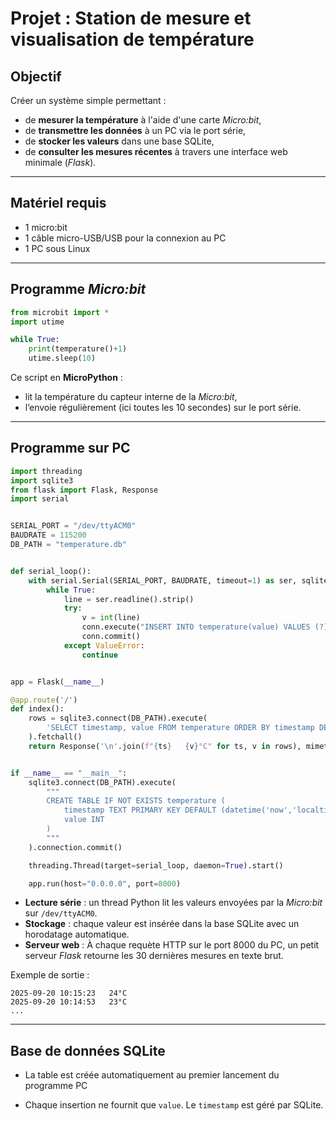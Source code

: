 # Projet : Station de mesure et visualisation de température

## Objectif
Créer un système simple permettant :
- de **mesurer la température** à l'aide d'une carte *Micro:bit*,
- de **transmettre les données** à un PC via le port série,
- de **stocker les valeurs** dans une base SQLite,
- de **consulter les mesures récentes** à travers une interface web minimale (*Flask*).

---

## Matériel requis
- 1 micro:bit
- 1 câble micro-USB/USB pour la connexion au PC
- 1 PC sous Linux

---

## Programme *Micro:bit*

```python
from microbit import *
import utime

while True:
    print(temperature()+1)
    utime.sleep(10)
```

Ce script en **MicroPython** :
- lit la température du capteur interne de la *Micro:bit*,
- l’envoie régulièrement (ici toutes les 10 secondes) sur le port série.

---

## Programme sur PC 

```python
import threading
import sqlite3
from flask import Flask, Response
import serial


SERIAL_PORT = "/dev/ttyACM0"
BAUDRATE = 115200
DB_PATH = "temperature.db"


def serial_loop():
    with serial.Serial(SERIAL_PORT, BAUDRATE, timeout=1) as ser, sqlite3.connect(DB_PATH) as conn:
        while True:
            line = ser.readline().strip()
            try:
                v = int(line)
                conn.execute("INSERT INTO temperature(value) VALUES (?)", (v,))
                conn.commit()
            except ValueError:
                continue


app = Flask(__name__)

@app.route('/')
def index():
    rows = sqlite3.connect(DB_PATH).execute(
        'SELECT timestamp, value FROM temperature ORDER BY timestamp DESC LIMIT 30'
    ).fetchall()
    return Response('\n'.join(f"{ts}   {v}°C" for ts, v in rows), mimetype="text/plain")


if __name__ == "__main__":
    sqlite3.connect(DB_PATH).execute(
        """
        CREATE TABLE IF NOT EXISTS temperature (
            timestamp TEXT PRIMARY KEY DEFAULT (datetime('now','localtime')),
            value INT
        )
        """
    ).connection.commit()

    threading.Thread(target=serial_loop, daemon=True).start()

    app.run(host="0.0.0.0", port=8000)
```

- **Lecture série** : un thread Python lit les valeurs envoyées par la *Micro:bit* sur `/dev/ttyACM0`.
- **Stockage** : chaque valeur est insérée dans la base SQLite avec un horodatage automatique.
- **Serveur web** :  À chaque requète HTTP sur le port 8000 du PC, un petit serveur *Flask* retourne les 30 dernières mesures en texte brut.

Exemple de sortie :

    2025-09-20 10:15:23   24°C
    2025-09-20 10:14:53   23°C
    ...


---

## Base de données SQLite

- La table est créée automatiquement au premier lancement du programme PC

- Chaque insertion ne fournit que `value`. Le `timestamp` est géré par SQLite.
